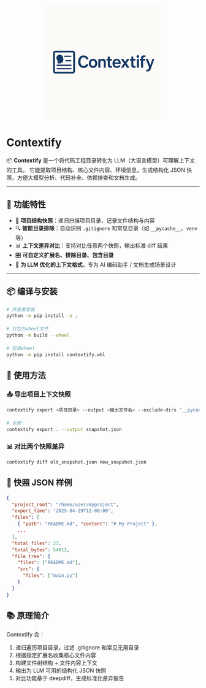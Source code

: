 <p align="center">
  <img src="assets/contextify_logo.png" alt="Contextify logo" width="300"/>
</p>

# Contextify

📦 **Contextify** 是一个将代码工程目录转化为 LLM（大语言模型）可理解上下文的工具。
它能提取项目结构、核心文件内容、环境信息，生成结构化 JSON 快照，方便大模型分析、代码补全、依赖排查和文档生成。

---

## 📌 功能特性

- 📖 **项目结构快照**：递归扫描项目目录，记录文件结构与内容
- 🔍 **智能目录排除**：自动识别 `.gitignore` 和常见目录（如 `__pycache__`、`venv` 等）
- 📊 **上下文差异对比**：支持对比任意两个快照，输出标准 diff 结果
- 🎛️ **可自定义扩展名、排除目录、包含目录**
- 🤖 **为 LLM 优化的上下文格式**，专为 AI 编码助手 / 文档生成场景设计

---

## 📦 编译与安装

```bash
# 开发者安装
python -m pip install -e .

# 打包为wheel文件
python -m build --wheel

# 安装wheel
python -m pip install contextify.whl
```

## 📖 使用方法

### 📤 导出项目上下文快照

```bash
contextify export <项目目录> --output <输出文件名> --exclude-dirs "__pycache__" "venv.*"

# 示例：
contextify export . --output snapshot.json
```

### 📊 对比两个快照差异

```bash
contextify diff old_snapshot.json new_snapshot.json
```

## 📂 快照 JSON 样例

```json
{
  "project_root": "/home/user/myproject",
  "export_time": "2025-04-29T12:00:00",
  "files": [
    { "path": "README.md", "content": "# My Project" },
    ...
  ],
  "total_files": 23,
  "total_bytes": 54012,
  "file_tree": {
    "files": ["README.md"],
    "src": {
      "files": ["main.py"]
    }
  }
}
```

## 📚 原理简介

Contextify 会：

1. 递归遍历项目目录，过滤 .gitignore 和常见无用目录
2. 根据指定扩展名收集核心文件内容
3. 构建文件树结构 + 文件内容上下文
4. 输出为 LLM 可用的结构化 JSON 快照
5. 对比功能基于 deepdiff，生成标准化差异报告
